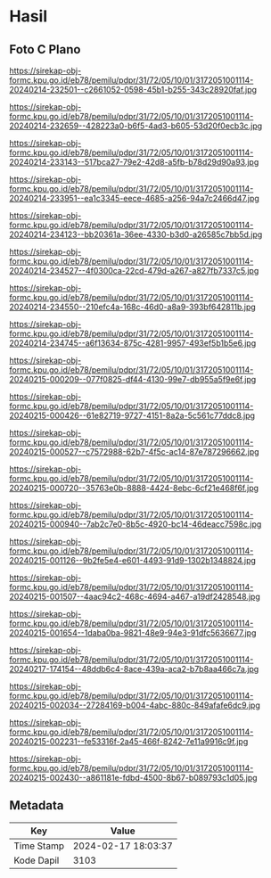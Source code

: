# Hasil

## Foto C Plano

https://sirekap-obj-formc.kpu.go.id/eb78/pemilu/pdpr/31/72/05/10/01/3172051001114-20240214-232501--c2661052-0598-45b1-b255-343c28920faf.jpg

https://sirekap-obj-formc.kpu.go.id/eb78/pemilu/pdpr/31/72/05/10/01/3172051001114-20240214-232659--428223a0-b6f5-4ad3-b605-53d20f0ecb3c.jpg

https://sirekap-obj-formc.kpu.go.id/eb78/pemilu/pdpr/31/72/05/10/01/3172051001114-20240214-233143--517bca27-79e2-42d8-a5fb-b78d29d90a93.jpg

https://sirekap-obj-formc.kpu.go.id/eb78/pemilu/pdpr/31/72/05/10/01/3172051001114-20240214-233951--ea1c3345-eece-4685-a256-94a7c2466d47.jpg

https://sirekap-obj-formc.kpu.go.id/eb78/pemilu/pdpr/31/72/05/10/01/3172051001114-20240214-234123--bb20361a-36ee-4330-b3d0-a26585c7bb5d.jpg

https://sirekap-obj-formc.kpu.go.id/eb78/pemilu/pdpr/31/72/05/10/01/3172051001114-20240214-234527--4f0300ca-22cd-479d-a267-a827fb7337c5.jpg

https://sirekap-obj-formc.kpu.go.id/eb78/pemilu/pdpr/31/72/05/10/01/3172051001114-20240214-234550--210efc4a-168c-46d0-a8a9-393bf642811b.jpg

https://sirekap-obj-formc.kpu.go.id/eb78/pemilu/pdpr/31/72/05/10/01/3172051001114-20240214-234745--a6f13634-875c-4281-9957-493ef5b1b5e6.jpg

https://sirekap-obj-formc.kpu.go.id/eb78/pemilu/pdpr/31/72/05/10/01/3172051001114-20240215-000209--077f0825-df44-4130-99e7-db955a5f9e6f.jpg

https://sirekap-obj-formc.kpu.go.id/eb78/pemilu/pdpr/31/72/05/10/01/3172051001114-20240215-000426--61e82719-9727-4151-8a2a-5c561c77ddc8.jpg

https://sirekap-obj-formc.kpu.go.id/eb78/pemilu/pdpr/31/72/05/10/01/3172051001114-20240215-000527--c7572988-62b7-4f5c-ac14-87e787296662.jpg

https://sirekap-obj-formc.kpu.go.id/eb78/pemilu/pdpr/31/72/05/10/01/3172051001114-20240215-000720--35763e0b-8888-4424-8ebc-6cf21e468f6f.jpg

https://sirekap-obj-formc.kpu.go.id/eb78/pemilu/pdpr/31/72/05/10/01/3172051001114-20240215-000940--7ab2c7e0-8b5c-4920-bc14-46deacc7598c.jpg

https://sirekap-obj-formc.kpu.go.id/eb78/pemilu/pdpr/31/72/05/10/01/3172051001114-20240215-001126--9b2fe5e4-e601-4493-91d9-1302b1348824.jpg

https://sirekap-obj-formc.kpu.go.id/eb78/pemilu/pdpr/31/72/05/10/01/3172051001114-20240215-001507--4aac94c2-468c-4694-a467-a19df2428548.jpg

https://sirekap-obj-formc.kpu.go.id/eb78/pemilu/pdpr/31/72/05/10/01/3172051001114-20240215-001654--1daba0ba-9821-48e9-94e3-91dfc5636677.jpg

https://sirekap-obj-formc.kpu.go.id/eb78/pemilu/pdpr/31/72/05/10/01/3172051001114-20240217-174154--48ddb6c4-8ace-439a-aca2-b7b8aa466c7a.jpg

https://sirekap-obj-formc.kpu.go.id/eb78/pemilu/pdpr/31/72/05/10/01/3172051001114-20240215-002034--27284169-b004-4abc-880c-849afafe6dc9.jpg

https://sirekap-obj-formc.kpu.go.id/eb78/pemilu/pdpr/31/72/05/10/01/3172051001114-20240215-002231--fe53316f-2a45-466f-8242-7e11a9916c9f.jpg

https://sirekap-obj-formc.kpu.go.id/eb78/pemilu/pdpr/31/72/05/10/01/3172051001114-20240215-002430--a861181e-fdbd-4500-8b67-b089793c1d05.jpg


## Metadata

| Key        | Value               |
| ---------- | ------------------- |
| Time Stamp | 2024-02-17 18:03:37 |
| Kode Dapil | 3103                |



